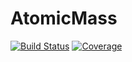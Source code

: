 # AtomicMass

[![Build Status](https://github.com/0382/AtomicMass.jl/actions/workflows/CI.yml/badge.svg?branch=main)](https://github.com/0382/AtomicMass.jl/actions/workflows/CI.yml?query=branch%3Amain)
[![Coverage](https://codecov.io/gh/0382/AtomicMass.jl/branch/main/graph/badge.svg)](https://codecov.io/gh/0382/AtomicMass.jl)
